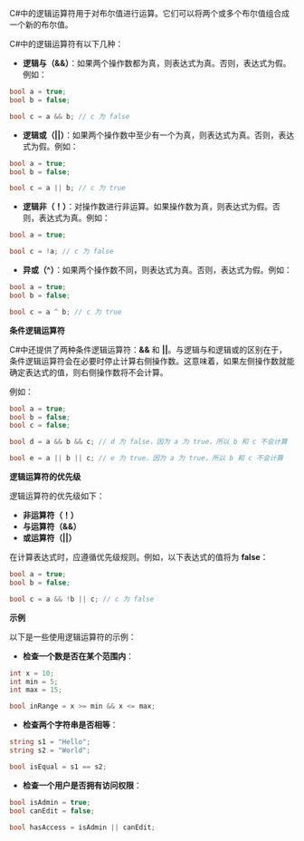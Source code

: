 C#中的逻辑运算符用于对布尔值进行运算。它们可以将两个或多个布尔值组合成一个新的布尔值。

C#中的逻辑运算符有以下几种：

- **逻辑与（&&）**：如果两个操作数都为真，则表达式为真。否则，表达式为假。例如：



```C#
bool a = true;
bool b = false;

bool c = a && b; // c 为 false
```


- **逻辑或（||）**：如果两个操作数中至少有一个为真，则表达式为真。否则，表达式为假。例如：


```C#
bool a = true;
bool b = false;

bool c = a || b; // c 为 true
```


- **逻辑非（！）**：对操作数进行非运算。如果操作数为真，则表达式为假。否则，表达式为真。例如：

```C#
bool a = true;

bool c = !a; // c 为 false
```

- **异或（^）**：如果两个操作数不同，则表达式为真。否则，表达式为假。例如：

```c#
bool a = true;
bool b = false;

bool c = a ^ b; // c 为 true
```



**条件逻辑运算符**

C#中还提供了两种条件逻辑运算符：**&&** 和 **||**。与逻辑与和逻辑或的区别在于，条件逻辑运算符会在必要时停止计算右侧操作数。这意味着，如果左侧操作数就能确定表达式的值，则右侧操作数将不会计算。

例如：


```C#
bool a = true;
bool b = false;
bool c = false;

bool d = a && b && c; // d 为 false，因为 a 为 true，所以 b 和 c 不会计算

bool e = a || b || c; // e 为 true，因为 a 为 true，所以 b 和 c 不会计算
```


**逻辑运算符的优先级**

逻辑运算符的优先级如下：

- **非运算符（！）**
- **与运算符（&&）**
- **或运算符（||）**

在计算表达式时，应遵循优先级规则。例如，以下表达式的值将为 **false**：


```C#
bool a = true;
bool b = false;

bool c = a && !b || c; // c 为 false
```


**示例**

以下是一些使用逻辑运算符的示例：

- **检查一个数是否在某个范围内**：


```C#
int x = 10;
int min = 5;
int max = 15;

bool inRange = x >= min && x <= max;
```


- **检查两个字符串是否相等**：


```C#
string s1 = "Hello";
string s2 = "World";

bool isEqual = s1 == s2;
```


- **检查一个用户是否拥有访问权限**：


```C#
bool isAdmin = true;
bool canEdit = false;

bool hasAccess = isAdmin || canEdit;
```